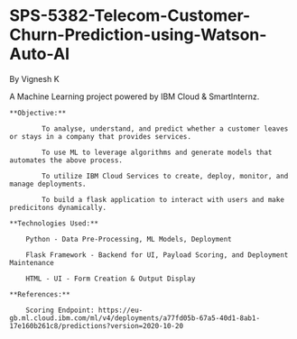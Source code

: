# SPS-5382-Telecom-Customer-Churn-Prediction-using-Watson-Auto-AI
By Vignesh K

A Machine Learning project powered by IBM Cloud & SmartInternz.

`**Objective:**`

        	To analyse, understand, and predict whether a customer leaves or stays in a company that provides services.
  
        	To use ML to leverage algorithms and generate models that automates the above process.
  
        	To utilize IBM Cloud Services to create, deploy, monitor, and manage deployments.
  
        	To build a flask application to interact with users and make predicitons dynamically.
  
`**Technologies Used:**`
 				
		Python - Data Pre-Processing, ML Models, Deployment
				
		Flask Framework - Backend for UI, Payload Scoring, and Deployment Maintenance
				
		HTML - UI - Form Creation & Output Display
		
`**References:**`

		Scoring Endpoint: https://eu-gb.ml.cloud.ibm.com/ml/v4/deployments/a77fd05b-67a5-40d1-8ab1-17e160b261c8/predictions?version=2020-10-20
		
		
